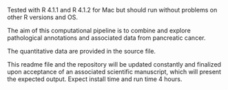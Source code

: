 Tested with R 4.1.1 and R 4.1.2 for Mac but should run without problems on other R versions and OS. 

The aim of this computational pipeline is to combine and explore pathological annotations and associated data from pancreatic cancer.

The quantitative data are provided in the source file.

This readme file and the repository will be updated constantly and finalized upon acceptance of an associated scientific manuscript, which will present the expected output. Expect install time and run time 4 hours.
